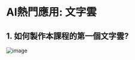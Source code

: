 # AI熱門應用: 文字雲 

## 1. 如何製作本課程的第一個文字雲?

![image](https://user-images.githubusercontent.com/89304181/141220501-75a7ea77-6519-471f-bd69-5f603d07128e.png)


